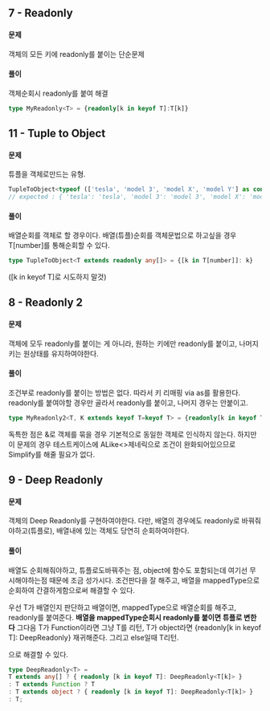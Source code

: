 ## 7 - Readonly
#### 문제 
객체의 모든 키에 readonly를 붙이는 단순문제
#### 풀이
객체순회시 readonly를 붙여 해결
```ts
type MyReadonly<T> = {readonly[k in keyof T]:T[k]}
```

## 11 - Tuple to Object
#### 문제
튜플을 객체로만드는 유형.
```ts
TupleToObject<typeof (['tesla', 'model 3', 'model X', 'model Y'] as const)>
// expected : { 'tesla': 'tesla', 'model 3': 'model 3', 'model X': 'model X', 'model Y': 'model Y' }
```

#### 풀이
배열순회를 객체로 할 경우이다.
배열(튜플)순회를 객체문법으로 하고싶을 경우 T[number]를 통해순회할 수 있다.

```ts
type TupleToObject<T extends readonly any[]> = {[k in T[number]]: k}
```
([k in keyof T]로 시도하지 말것)

## 8 - Readonly 2
#### 문제
객체에 모두 readonly를 붙이는 게 아니라, 
원하는 키에만 readonly를 붙이고, 나머지 키는 원상태를 유지하여야한다.

#### 풀이
조건부로 readonly를 붙이는 방법은 없다. 따라서 키 리매핑 via as를 활용한다.
readonly를 붙여야할 경우만 골라서 readonly를 붙이고, 나머지 경우는 안붙이고.

```ts
type MyReadonly2<T, K extends keyof T=keyof T> = {readonly[k in keyof T as k extends K? k:never]:T[k]} & {[k in keyof T as k extends K? never:k]:T[k]}
```

독특한 점은 &로 객체를 묶을 경우 기본적으로 동일한 객체로 인식하지 않는다.
하지만 이 문제의 경우 테스트케이스에 ALike<>제네릭으로 조건이 완화되어있으므로 Simplify를 해줄 필요가 없다.

## 9 - Deep Readonly
#### 문제
객체의 Deep Readonly를 구현하여야한다.
다만, 배열의 경우에도 readonly로 바꿔줘야하고(튜플로), 배열내에 있는 객체도 당연히 순회하여야한다.

#### 풀이
배열도 순회해줘야하고, 튜플로도바꿔주는 점, object에 함수도 포함되는데 여기선 무시해야하는점 때문에 조금 성가시다.
조건판다을 잘 해주고, 배열을 mappedType으로 순회하여 간결하게함으로써 해결할 수 있다.

우선 T가 배열인지 판단하고 배열이면, mappedType으로 배열순회를 해주고, readonly를 붙여준다. 
**배열을 mappedType순회시 readonly를 붙이면 튜플로 변한다**
그다음 T가 Function이라면 그냥 T를 리턴,
T가 object라면 {readonly[k in keyof T]: DeepReadonly<T>} 재귀해준다.
그리고 else일때 T리턴.

으로 해결할 수 있다.
```ts
type DeepReadonly<T> = 
T extends any[] ? { readonly [k in keyof T]: DeepReadonly<T[k]> }
: T extends Function ? T
: T extends object ? { readonly [k in keyof T]: DeepReadonly<T[k]> }
: T;
```
